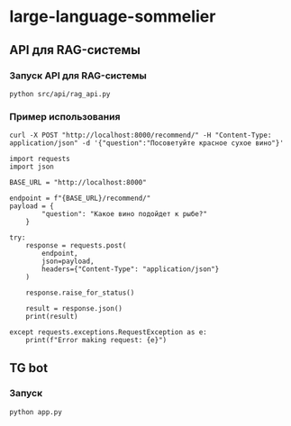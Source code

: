 # large-language-sommelier

## API для RAG-системы
### Запуск API для RAG-системы
```
python src/api/rag_api.py
```
### Пример использования
```
curl -X POST "http://localhost:8000/recommend/" -H "Content-Type: application/json" -d '{"question":"Посоветуйте красное сухое вино"}'
```

```
import requests
import json

BASE_URL = "http://localhost:8000"

endpoint = f"{BASE_URL}/recommend/"
payload = {
        "question": "Какое вино подойдет к рыбе?"
    }

try:
    response = requests.post(
        endpoint,
        json=payload,
        headers={"Content-Type": "application/json"}
    )
    
    response.raise_for_status()
    
    result = response.json()
    print(result)

except requests.exceptions.RequestException as e:
    print(f"Error making request: {e}")
```

## TG bot
### Запуск
```
python app.py
```
